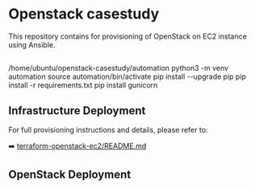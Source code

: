 # Openstack casestudy

This repository contains for provisioning of OpenStack on EC2 instance using Ansible.

## 
/home/ubuntu/openstack-casestudy/automation
python3 -m venv automation
source automation/bin/activate
pip install --upgrade pip
pip install -r requirements.txt
pip install gunicorn




## Infrastructure Deployment

For full provisioning instructions and details, please refer to:

➡️ [terraform-openstack-ec2/README.md](terraform-openstack-ec2/README.md)

## OpenStack Deployment